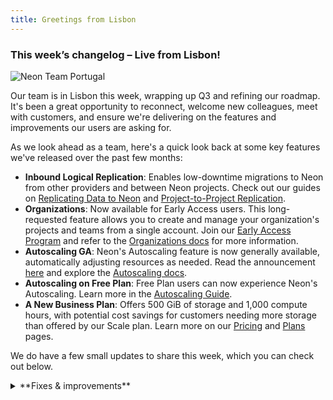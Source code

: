 ```yaml
---
title: Greetings from Lisbon
---
```


### This week’s changelog – Live from Lisbon!

![Neon Team Portugal](/docs/relnotes/neon_team.jpg)

Our team is in Lisbon this week, wrapping up Q3 and refining our roadmap. It's been a great opportunity to reconnect, welcome new colleagues, meet with customers, and ensure we're delivering on the features and improvements our users are asking for.

As we look ahead as a team, here's a quick look back at some key features we've released over the past few months:

- **Inbound Logical Replication**: Enables low-downtime migrations to Neon from other providers and between Neon projects. Check out our guides on [Replicating Data to Neon](/docs/guides/logical-replication-guide#replicate-data-to-neon) and [Project-to-Project Replication](/docs/guides/logical-replication-neon-to-neon).
- **Organizations**: Now available for Early Access users. This long-requested feature allows you to create and manage your organization's projects and teams from a single account. Join our [Early Access Program](https://console.neon.tech/app/settings/early-access) and refer to the [Organizations docs](/docs/manage/organizations) for more information.
- **Autoscaling GA**: Neon's Autoscaling feature is now generally available, automatically adjusting resources as needed. Read the announcement [here](https://neon.tech/blog/neon-autoscaling-is-generally-available) and explore the [Autoscaling docs](/docs/introduction/autoscaling).
- **Autoscaling on Free Plan**: Free Plan users can now experience Neon's Autoscaling. Learn more in the [Autoscaling Guide](/docs/guides/autoscaling-guide).
- **A New Business Plan**: Offers 500 GiB of storage and 1,000 compute hours, with potential cost savings for customers needing more storage than offered by our Scale plan. Learn more on our [Pricing](https://neon.tech/pricing) and [Plans](/docs/introduction/plans) pages.

We do have a few small updates to share this week, which you can check out below.

<details>
<summary>**Fixes & improvements**</summary>

- Resolved an issue in the Neon Console where a banner incorrectly indicated that the monthly storage limit was reached or nearly reached after a project had been deleted.
- Improved the information provided on the **Create new branch** page and **Reset branch** modals.
- For Early Access users, the **Created by** column on the **Branches** page in the Neon Console now displays the creation source for branches created via GitHub or the [Neon Vercel Integration](/docs/guides/vercel#add-the-neon-vercel-integration) when BitBucket or GitHub is used as the source repository. Hovering over the creation source will trigger a pop-up that provides links to an associated preview, repository, or code branch, where applicable.
- Improved the information about history retention provided on the **Settings** &#8594; **Storage** page in the Neon Console.
- Improved how data is displayed in the **Replication delay bytes** and **Replication delay seconds** graphs on the **Monitoring** page in the Neon Console. The line segment was not displayed properly.
- Feedback, Support, Docs, and Changelog links were moved from the Neon Console sidebar to a **Help** menu at the top of the console. Look for a "?" icon.
- The number of reserved connections for the Neon-managed Postgres `superuser` account was increased from 4 to 7.
- The Time Travel toggle in the Neon SQL Editor is now accessible via a new icon above the editor window.

</details>
